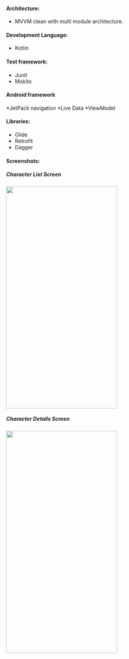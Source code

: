 #### Architecture:
* MVVM clean with multi module architecture.
#### Development Language:
* Kotlin
#### Test framework:
* Junit
* Mokito
#### Android framework
*JetPack navigation
*Live Data
*ViewModel
#### Libraries:
* Glide
* Retrofit
* Dagger
#### Screenshots:
##### Character List Screen
<img  width="300" height="600" src="https://github.com/vikaskesharvani08121990/MarvelCharacterAssignment/blob/feature/unit-test/screenshots/Screenshot1_CharacterList.png">

##### Character Details Screen
<img  width="300" height="600" src="https://github.com/vikaskesharvani08121990/MarvelCharacterAssignment/blob/feature/unit-test/screenshots/Screenshot2_CharacterDetail.png">